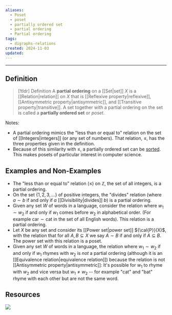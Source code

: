 ```yaml
---
aliases:
  - Poset
  - poset
  - partially ordered set
  - partial ordering
  - Partial ordering
tags:
  - digraphs-relations
created: 2024-11-03
updated:
---
```

---
## Definition 

> [!tldr] Definition
> A **partial ordering** on a [[Set|set]] $X$ is a [[Relation|relation]] on $X$ that is [[Reflexive property|reflexive]], [[Antisymmetric property|antisymmetric]], and [[Transitive property|transitive]]. A set together with a partial ordering on the set is called a **partially ordered set** or *poset*. 

Notes: 
- A partial ordering mimics the "less than or equal to" relation on the set of [[Integers|integers]] (or any set of numbers). That relation, $\leq$, has the three properties given in the definition. 
- Because of this similarity with $\leq$, a partially ordered set can be [sorted](https://en.wikipedia.org/wiki/Sorting_algorithm). This makes posets of particular interest in computer science. 

## Examples and Non-Examples

- The "less than or equal to" relation ($\leq$) on $\mathbb{Z}$, the set of all integers, is a partial ordering. 
- On the set $\{1,2,3,\dots\}$ of positive integers, the "divides" relation (where $a \sim b$ if and only if $a$ [[Divisibility|divides]] $b$) is a partial ordering. 
- Given any set $W$ of words in a language, consider the relation where $w_1 \sim w_2$ if and only if $w_1$ comes before $w_2$ in alphabetical order. (For example $\text{car} \sim \text{cat}$ in the set of all English words). This relation is a partial ordering. 
- Let $X$ be any set and consider its [[Power set|power set]] ${\cal{P}}(X)$, with the relation that for all $A, B \subseteq X$ we say $A \sim B$ if and only if $A \subseteq B$. The power set with this relation is a poset.  
- Given any set $W$ of words in a language, the relation where $w_1 \sim w_2$ if and only if $w_1$ rhymes with $w_2$ is *not* a partial ordering (although it is an [[Equivalence relation|equivalence relation]]) because the relation is not [[Antisymmetric property|antisymmetric]]: It's possible for $w_1$ to rhyme with $w_2$ and vice versa but $w_1 \neq w_2$ -- for example "cat" and "bat" rhyme with each other but are not the same word. 


## Resources 

![](https://www.youtube.com/watch?v=XJQqDDTNvJA)


